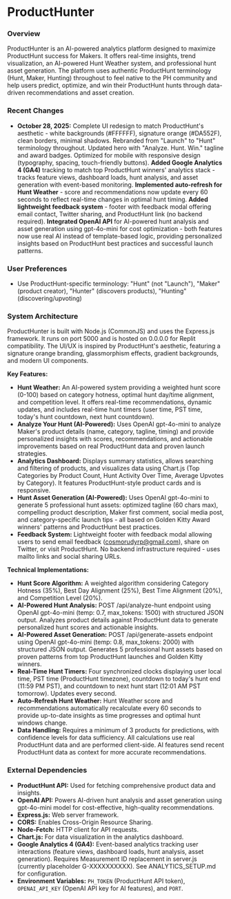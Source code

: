 # ProductHunter

### Overview
ProductHunter is an AI-powered analytics platform designed to maximize ProductHunt success for Makers. It offers real-time insights, trend visualization, an AI-powered Hunt Weather system, and professional hunt asset generation. The platform uses authentic ProductHunt terminology (Hunt, Maker, Hunting) throughout to feel native to the PH community and help users predict, optimize, and win their ProductHunt hunts through data-driven recommendations and asset creation.

### Recent Changes
*   **October 28, 2025:** Complete UI redesign to match ProductHunt's aesthetic - white backgrounds (#FFFFFF), signature orange (#DA552F), clean borders, minimal shadows. Rebranded from "Launch" to "Hunt" terminology throughout. Updated hero with "Analyze. Hunt. Win." tagline and award badges. Optimized for mobile with responsive design (typography, spacing, touch-friendly buttons). **Added Google Analytics 4 (GA4)** tracking to match top ProductHunt winners' analytics stack - tracks feature views, dashboard loads, hunt analysis, and asset generation with event-based monitoring. **Implemented auto-refresh for Hunt Weather** - score and recommendations now update every 60 seconds to reflect real-time changes in optimal hunt timing. **Added lightweight feedback system** - footer with feedback modal offering email contact, Twitter sharing, and ProductHunt link (no backend required). **Integrated OpenAI API** for AI-powered hunt analysis and asset generation using gpt-4o-mini for cost optimization - both features now use real AI instead of template-based logic, providing personalized insights based on ProductHunt best practices and successful launch patterns.

### User Preferences
*   Use ProductHunt-specific terminology: "Hunt" (not "Launch"), "Maker" (product creator), "Hunter" (discovers products), "Hunting" (discovering/upvoting)

### System Architecture
ProductHunter is built with Node.js (CommonJS) and uses the Express.js framework. It runs on port 5000 and is hosted on 0.0.0.0 for Replit compatibility. The UI/UX is inspired by ProductHunt's aesthetic, featuring a signature orange branding, glassmorphism effects, gradient backgrounds, and modern UI components.

**Key Features:**
*   **Hunt Weather:** An AI-powered system providing a weighted hunt score (0-100) based on category hotness, optimal hunt day/time alignment, and competition level. It offers real-time recommendations, dynamic updates, and includes real-time hunt timers (user time, PST time, today's hunt countdown, next hunt countdown).
*   **Analyze Your Hunt (AI-Powered):** Uses OpenAI gpt-4o-mini to analyze Maker's product details (name, category, tagline, timing) and provide personalized insights with scores, recommendations, and actionable improvements based on real ProductHunt data and proven launch strategies.
*   **Analytics Dashboard:** Displays summary statistics, allows searching and filtering of products, and visualizes data using Chart.js (Top Categories by Product Count, Hunt Activity Over Time, Average Upvotes by Category). It features ProductHunt-style product cards and is responsive.
*   **Hunt Asset Generation (AI-Powered):** Uses OpenAI gpt-4o-mini to generate 5 professional hunt assets: optimized tagline (60 chars max), compelling product description, Maker first comment, social media post, and category-specific launch tips - all based on Golden Kitty Award winners' patterns and ProductHunt best practices.
*   **Feedback System:** Lightweight footer with feedback modal allowing users to send email feedback (cosmorudyrp@gmail.com), share on Twitter, or visit ProductHunt. No backend infrastructure required - uses mailto links and social sharing URLs.

**Technical Implementations:**
*   **Hunt Score Algorithm:** A weighted algorithm considering Category Hotness (35%), Best Day Alignment (25%), Best Time Alignment (20%), and Competition Level (20%).
*   **AI-Powered Hunt Analysis:** POST /api/analyze-hunt endpoint using OpenAI gpt-4o-mini (temp: 0.7, max_tokens: 1500) with structured JSON output. Analyzes product details against ProductHunt data to generate personalized hunt scores and actionable insights.
*   **AI-Powered Asset Generation:** POST /api/generate-assets endpoint using OpenAI gpt-4o-mini (temp: 0.8, max_tokens: 2000) with structured JSON output. Generates 5 professional hunt assets based on proven patterns from top ProductHunt launches and Golden Kitty winners.
*   **Real-Time Hunt Timers:** Four synchronized clocks displaying user local time, PST time (ProductHunt timezone), countdown to today's hunt end (11:59 PM PST), and countdown to next hunt start (12:01 AM PST tomorrow). Updates every second.
*   **Auto-Refresh Hunt Weather:** Hunt Weather score and recommendations automatically recalculate every 60 seconds to provide up-to-date insights as time progresses and optimal hunt windows change.
*   **Data Handling:** Requires a minimum of 3 products for predictions, with confidence levels for data sufficiency. All calculations use real ProductHunt data and are performed client-side. AI features send recent ProductHunt data as context for more accurate recommendations.

### External Dependencies
*   **ProductHunt API:** Used for fetching comprehensive product data and insights.
*   **OpenAI API:** Powers AI-driven hunt analysis and asset generation using gpt-4o-mini model for cost-effective, high-quality recommendations.
*   **Express.js:** Web server framework.
*   **CORS:** Enables Cross-Origin Resource Sharing.
*   **Node-Fetch:** HTTP client for API requests.
*   **Chart.js:** For data visualization in the analytics dashboard.
*   **Google Analytics 4 (GA4):** Event-based analytics tracking user interactions (feature views, dashboard loads, hunt analysis, asset generation). Requires Measurement ID replacement in server.js (currently placeholder G-XXXXXXXXXX). See ANALYTICS_SETUP.md for configuration.
*   **Environment Variables:** `PH_TOKEN` (ProductHunt API token), `OPENAI_API_KEY` (OpenAI API key for AI features), and `PORT`.